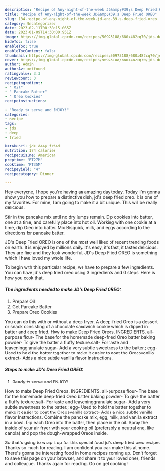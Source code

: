 ```yaml
---
description: "Recipe of Any-night-of-the-week JD&amp;#39;s Deep Fried OREO"
title: "Recipe of Any-night-of-the-week JD&amp;#39;s Deep Fried OREO"
slug: 134-recipe-of-any-night-of-the-week-jd-and-39-s-deep-fried-oreo
category: Uncategorized
date: 2023-02-11T08:38:15.065Z
date: 2023-01-09T14:30:00.951Z
image: https://img-global.cpcdn.com/recipes/50973188/680x482cq70/jds-deep-fried-oreo-recipe-main-photo.jpg
hideToc: false
enableToc: true
enableTocContent: false
thumbnail: https://img-global.cpcdn.com/recipes/50973188/680x482cq70/jds-deep-fried-oreo-recipe-main-photo.jpg
cover: https://img-global.cpcdn.com/recipes/50973188/680x482cq70/jds-deep-fried-oreo-recipe-main-photo.jpg
author: Admin
authorAv: notfound
ratingvalue: 3.3
reviewcount: 3
recipeingredient:
- " Oil"
- " Pancake Batter"
- " Oreo Cookies"
recipeinstructions:

- "Ready to serve and ENJOY!"
categories:
- Recipe
tags:
- jds
- deep
- fried

katakunci: jds deep fried 
nutrition: 174 calories
recipecuisine: American
preptime: "PT27M"
cooktime: "PT35M"
recipeyield: "4"
recipecategory: Dinner

---
```



Hey everyone, I hope you're having an amazing day today. Today, I'm gonna show you how to prepare a distinctive dish, jd&#39;s deep fried oreo. It is one of my favorites. For mine, I am going to make it a bit unique. This will be really delicious.

Stir in the pancake mix until no dry lumps remain. Dip cookies into batter, one at a time, and carefully place into hot oil. Working with one cookie at a time, dip Oreo into batter. Mix Bisquick, milk, and eggs according to the directions for pancake batter.

JD&#39;s Deep Fried OREO is one of the most well liked of recent trending foods on earth. It is enjoyed by millions daily. It's easy, it's fast, it tastes delicious. They are fine and they look wonderful. JD&#39;s Deep Fried OREO is something which I have loved my whole life.


To begin with this particular recipe, we have to prepare a few ingredients. You can have jd&#39;s deep fried oreo using 3 ingredients and 0 steps. Here is how you cook that.

<!--inarticleads1-->

##### The ingredients needed to make JD&#39;s Deep Fried OREO:

1. Prepare  Oil
1. Get  Pancake Batter
1. Prepare  Oreo Cookies


You can do this with or without a deep fryer. A deep-fried Oreo is a dessert or snack consisting of a chocolate sandwich cookie which is dipped in batter and deep fried. How to make Deep Fried Oreos. INGREDIENTS. all-purpose flour- The base for the homemade deep-fried Oreo batter baking powder- To give the batter a fluffy texture.salt- For taste and leaveninggranulate sugar- Add a very subtle sweetness to the batter.; egg- Used to hold the batter together to make it easier to coat the Oreosvanilla extract- Adds a nice subtle vanilla flavor Instructions. 

<!--inarticleads2-->

##### Steps to make JD&#39;s Deep Fried OREO:


1. Ready to serve and ENJOY!

How to make Deep Fried Oreos. INGREDIENTS. all-purpose flour- The base for the homemade deep-fried Oreo batter baking powder- To give the batter a fluffy texture.salt- For taste and leaveninggranulate sugar- Add a very subtle sweetness to the batter.; egg- Used to hold the batter together to make it easier to coat the Oreosvanilla extract- Adds a nice subtle vanilla flavor Instructions. Combine the pancake mix, egg, milk, and vanilla extract in a bowl. Dip each Oreo into the batter, then place in the oil. Spray the inside of your air fryer with your cooking oil (preferably a neutral one, like canola) and pop the dough-wrapped Oreos inside. 

So that's going to wrap it up for this special food jd&#39;s deep fried oreo recipe. Thanks so much for reading. I am confident you can make this at home. There's gonna be interesting food in home recipes coming up. Don't forget to save this page on your browser, and share it to your loved ones, friends and colleague. Thanks again for reading. Go on get cooking!
